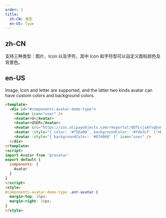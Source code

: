 ```yaml
---
order: 1
title:
  zh-CN: 类型
  en-US: Type
---
```


## zh-CN

支持三种类型：图片、Icon 以及字符，其中 Icon 和字符型可以自定义图标颜色及背景色。

## en-US

Image, Icon and letter are supported, and the latter two kinds avatar can have custom colors and background colors.

```` html
<template>
  <div id="#components-avatar-demo-type">
    <Avatar icon="user" />
    <Avatar>U</Avatar>
    <Avatar>USER</Avatar>
    <Avatar src="https://zos.alipayobjects.com/rmsportal/ODTLcjxAfvqbxHnVXCYX.png" />
    <Avatar :style="{ color: '#f56a00', backgroundColor: '#fde3cf' }">U</Avatar>
    <Avatar :style="{ backgroundColor: '#87d068' }" icon="user" />
  </div>
</template>
<script>
import Avatar from '@/avatar'
export default {
  components: {
    Avatar
  }
}
</script>
<style>
#components-avatar-demo-type .ant-avatar {
  margin-top: 16px;
  margin-right: 16px;
}
</style>
````
